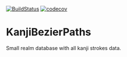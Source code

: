 [![BuildStatus](https://travis-ci.org/haawa799/KanjiBezierPaths.svg?branch=master)](https://travis-ci.org/haawa799/KanjiBezierPaths)
[![codecov](https://codecov.io/gh/haawa799/KanjiBezierPaths/branch/master/graph/badge.svg)](https://codecov.io/gh/haawa799/KanjiBezierPaths)

# KanjiBezierPaths
Small realm database with all kanji strokes data.
